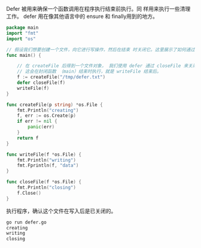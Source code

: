 
Defer 被用来确保一个函数调用在程序执行结束前执行。同 样用来执行一些清理工作。 defer 用在像其他语言中的 ensure 和 finally用到的地方。

```go
package main
import "fmt"
import "os"

// 假设我们想要创建一个文件，向它进行写操作，然后在结束 时关闭它。这里展示了如何通过 defer 来做到这一切。
func main() {

    // 在 createFile 后得到一个文件对象， 我们使用 defer 通过 closeFile 来关闭这个文件。 
    // 这会在封闭函数 （main）结束时执行，就是 writeFile 结束后。
    f := createFile("/tmp/defer.txt")
    defer closeFile(f)
    writeFile(f)
}

func createFile(p string) *os.File {
    fmt.Println("creating")
    f, err := os.Create(p)
    if err != nil {
        panic(err)
    }
    return f
}

func writeFile(f *os.File) {
    fmt.Println("writing")
    fmt.Fprintln(f, "data")
}

func closeFile(f *os.File) {
    fmt.Println("closing")
    f.Close()
}
```
执行程序，确认这个文件在写入后是已关闭的。
```sh
go run defer.go
creating
writing
closing
```
